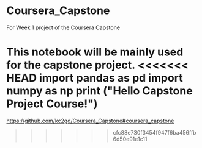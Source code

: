 # Coursera_Capstone
For Week 1 project of the Coursera Capstone

This notebook will be mainly used for the capstone project.
<<<<<<< HEAD
import pandas as pd
import numpy as np
print ("Hello Capstone Project Course!")
=======
https://github.com/kc2gd/Coursera_Capstone#coursera_capstone
>>>>>>> cfc88e730f3454f947f6ba456ffb6d50e91e1c11
